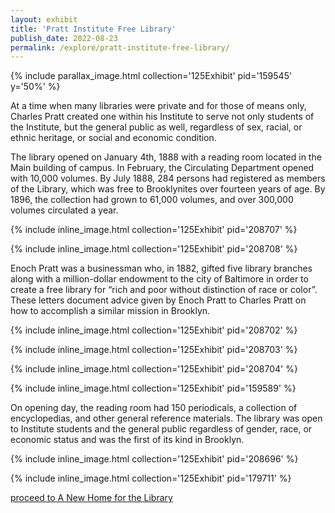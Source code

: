 ```yaml
---
layout: exhibit
title: 'Pratt Institute Free Library'
publish_date: 2022-08-23
permalink: /explore/pratt-institute-free-library/
---
```

{% include parallax_image.html collection='125Exhibit' pid='159545' y='50%' %}

At a time when many libraries were private and for those of means only, Charles Pratt created one within his Institute to serve not only students of the Institute, but the general public as well, regardless of sex, racial, or ethnic heritage, or social and economic condition.

The library opened on January 4th, 1888 with a reading room located in the Main building of campus. In February, the Circulating Department opened with 10,000 volumes. By July 1888, 284 persons had registered as members of the Library, which was free to Brooklynites over fourteen years of age. By 1896, the collection had grown to 61,000 volumes, and over 300,000 volumes circulated a year.

{% include inline_image.html collection='125Exhibit' pid='208707' %}

{% include inline_image.html collection='125Exhibit' pid='208708' %}

Enoch Pratt was a businessman who, in 1882, gifted five library branches along with a million-dollar endowment to the city of Baltimore in order to create a free library for “rich and poor without distinction of race or color”. These letters document advice given by Enoch Pratt to Charles Pratt on how to accomplish a similar mission in Brooklyn.

{% include inline_image.html collection='125Exhibit' pid='208702' %}

{% include inline_image.html collection='125Exhibit' pid='208703' %}

{% include inline_image.html collection='125Exhibit' pid='208704' %}

{% include inline_image.html collection='125Exhibit' pid='159589' %}

On opening day, the reading room had 150 periodicals, a collection of encyclopedias, and other general reference materials. The library was open to Institute students and the general public regardless of gender, race, or economic status and was the first of its kind in Brooklyn.

{% include inline_image.html collection='125Exhibit' pid='208696' %}

{% include inline_image.html collection='125Exhibit' pid='179711' %}

<a class="next-exhibit" href="../a-new-home-for-the-library">proceed to A New Home for the Library<img src="../../assets/openseadragon/images/next_hover.png" alt=""></a>
